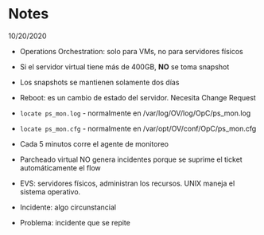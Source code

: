 # Notes

10/20/2020

- Operations Orchestration: solo para VMs, no para servidores físicos
- Si el servidor virtual tiene más de 400GB, **NO** se toma snapshot
- Los snapshots se mantienen solamente dos días
- Reboot: es un cambio de estado del servidor. Necesita Change Request
- `locate ps_mon.log` - normalmente en /var/log/OV/log/OpC/ps_mon.log
- `locate ps_mon.cfg` - normalmente en /var/opt/OV/conf/OpC/ps_mon.cfg
- Cada 5 minutos corre el agente de monitoreo
- Parcheado virtual NO genera incidentes porque se suprime el ticket automáticamente el flow
- EVS: servidores físicos, administran los recursos. UNIX maneja el sistema operativo.

- Incidente: algo circunstancial
- Problema: incidente que se repite
